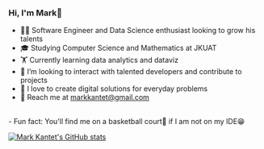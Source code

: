 ### Hi, I'm Mark👋


- 👨‍💻 Software Engineer and Data Science enthusiast looking to grow his talents<br/>
- 🎓 Studying Computer Science and Mathematics at JKUAT<br/>
- 🏋️ Currently learning data analytics and dataviz<br/>
- 🌱 I’m looking to interact with talented developers and contribute to projects<br/>
- 🤔 I love to create digital solutions for everyday problems<br/>
- 💬 Reach me at [markkantet@gmail.com](markkantet@gmail.com) <br/>
<br/>
- Fun fact: You'll find me on a basketball court🤾 if I am not on my IDE😁

[![Mark Kantet's GitHub stats](https://github-readme-stats.vercel.app/api?username=Mark500-lang)](https://github.com/anuraghazra/github-readme-stats)
